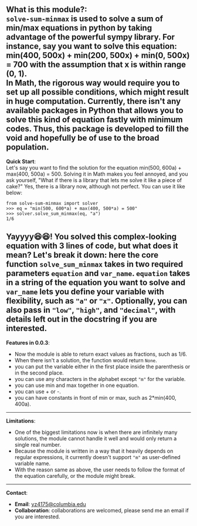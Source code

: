 **What is this module?**:  
`solve-sum-minmax` is used to solve a sum of min/max equations in python by 
taking advantage of the powerful sympy library. For instance, say you want to solve this equation: 
min(400, 500x) + min(200, 500x) + min(0, 500x) = 700 
with the assumption that
x is within range (0, 1).  
In Math, the rigorous way would 
require you to set up all possible conditions, which 
might result in huge computation. 
Currently, there isn't any available packages in Python
that allows you to solve this kind of equation fastly with minimum codes. Thus,
this package is developed to fill the void and hopefully be of use to the 
broad population.  
---
**Quick Start**:  
Let's say you want to find the solution for the equation 
min(500, 600a) + max(400, 500a) = 500. Solving it in Math makes you feel 
annoyed, and you ask yourself, "What if there is a library that lets me 
solve it like a piece of cake?" Yes, there is a library now, 
although not perfect. You can use it like below:  
```
from solve-sum-minmax import solver
>>> eq = "min(500, 600*a) + max(400, 500*a) = 500"
>>> solver.solve_sum_minmax(eq, "a")
1/6
```
Yayyyy😆😆! You solved this complex-looking equation with 3 lines of code, 
but what does it mean? Let's break it down: here the core function 
`solve_sum_minmax` takes in two required parameters 
`equation` and `var_name`. `equation` takes in a string of the equation you want to solve 
and `var_name` lets you define your variable with flexibility, such as `"a"`
or `"x"`. Optionally, you can also pass in `"low"`, `"high"`, and `"decimal"`, 
with details left out in the docstring if you are interested.  
---
**Features in 0.0.3**: 
* Now the module is able to return exact values as fractions, such as 1/6.
* When there isn't a solution, the function would return `None`. 
* you can put the variable either in the first place inside the parenthesis 
or in the second place. 
* you can use any characters in the alphabet except `"m"` for the variable.
* you can use min and max together in one equation.
* you can use + or -. 
* you can have constants in front of min or max, such as 2*min(400, 400a).
   

---
**Limitations**:  
* One of the biggest limitations now is when there are infinitely many solutions, 
the module cannot handle it well and would only return a single real number.
* Because the module is written in a way that it heavily depends on regular 
expressions, it currently doesn't support `"m"` as user-defined variable name.
* With the reason same as above, the user needs to follow the format of the 
equation carefully, or the module might break. 
---
**Contact**:  
* **Email**: yz4175@columbia.edu
* **Collaboration**: collaborations are welcomed, please send me an email if you 
are interested.